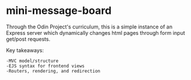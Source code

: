 # mini-message-board

Through the Odin Project's curriculum, this is a simple instance
of an Express server which dynamically changes html pages 
through form input get/post requests.

Key takeaways:

    -MVC model/structure
    -EJS syntax for frontend views
    -Routers, rendering, and redirection

